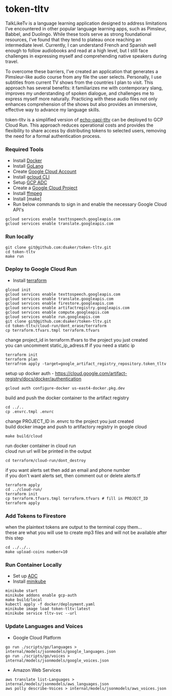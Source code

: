 # token-tltv

TalkLikeTv is a language learning application designed to address limitations I’ve encountered 
in other popular language learning apps, such as Pimsleur, Babbel, and Duolingo. While these 
tools serve as strong foundational resources, I’ve found that they tend to plateau once reaching 
an intermediate level. Currently, I can understand French and Spanish well enough to follow 
audiobooks and read at a high level, but I still face challenges in expressing myself and 
comprehending native speakers during travel.

To overcome these barriers, I’ve created an application that generates a Pimsleur-like audio 
course from any file the user selects. Personally, I use subtitles from current TV shows from 
the countries I plan to visit. This approach has several benefits: it familiarizes me with 
contemporary slang, improves my understanding of spoken dialogue, and challenges me to 
express myself more naturally. Practicing with these audio files not only enhances comprehension 
of the shows but also provides an immersive, effective way to advance my language skills.

token-tltv is a simplified version of [echo-oapi-tltv](https://github.com/dsaker/echo-oapi-tltv) 
can be deployed to GCP Cloud Run. This approach reduces operational costs and provides the flexibility to share access by 
distributing tokens to selected users, removing the need for a formal authentication process.

### Required Tools

- Install [Docker](https://docs.docker.com/engine/install/)
- Install [GoLang](https://go.dev/doc/install)
- Create [Google Cloud Account](https://console.cloud.google.com/getting-started?pli=1)
- Install [gcloud CLI](https://cloud.google.com/sdk/docs/install)
- Setup [GCP ADC](https://cloud.google.com/docs/authentication/external/set-up-adc)
- Create a [Google Cloud Project](https://developers.google.com/workspace/guides/create-project)
- Install [ffmpeg](https://www.ffmpeg.org/download.html)
- Install [make] 
- Run below commands to sign in and enable the necessary Google Cloud API's
```
gcloud services enable texttospeech.googleapis.com
gcloud services enable translate.googleapis.com
```

### Run locally
```
git clone git@github.com:dsaker/token-tltv.git
cd token-tltv
make run
```

### Deploy to Google Cloud Run
- Install [terraform](https://developer.hashicorp.com/terraform/tutorials/aws-get-started/install-cli)
```
glcoud init
gcloud services enable texttospeech.googleapis.com
gcloud services enable translate.googleapis.com
gcloud services enable firestore.googleapis.com 
gcloud services enable artifactregistry.googleapis.com
gcloud services enable compute.googleapis.com
gcloud services enable run.googleapis.com
git clone git@github.com:dsaker/token-tltv.git
cd token-tltv/cloud-run/dont_erase/terraform
cp terraform.tfvars.tmpl terraform.tfvars
```
change project_id in terraform.tfvars to the project you just created<br>
you can uncomment static_ip_adress.tf if you need a static ip

```
terraform init
terraform plan
terrafrom apply -target=google_artifact_registry_repository.token_tltv
```
setup up docker auth - https://cloud.google.com/artifact-registry/docs/docker/authentication
```
gcloud auth configure-docker us-east4-docker.pkg.dev
```
build and push the docker container to the artifact registry
```
cd ../..
cp .envrc.tmpl .envrc
```
change PROJECT_ID in .envrc to the project you just created<br>
build docker image and push to artifactory registry in google cloud
```
make build/cloud
```
run docker container in cloud run<br>
cloud run url will be printed in the output
```
cd terraform/cloud-run/dont_destroy
```
if you want alerts set then add an email and phone number<br>
if you don't want alerts set, then comment out or delete alerts.tf
```
terraform apply
cd ../cloud-run/
terraform init
cp terraform.tfvars.tmpl terraform.tfvars # fill in PROJECT_ID
terraform apply
```
### Add Tokens to Firestore
when the plaintext tokens are output to the terminal copy them...<br>
these are what you will use to create mp3 files and will not be available after this step
```
cd ../../..
make upload-coins number=10
```

### Run Container Locally
- Set up [ADC](https://cloud.google.com/docs/authentication/set-up-adc-containerized-environment)
- Install [minikube](https://minikube.sigs.k8s.io/docs/handbook/addons/gcp-auth/)
```
minikube start
minikube addons enable gcp-auth
make build/local
kubectl apply -f docker/deployment.yaml
minikube image load token-tltv:latest
minikube service tltv-svc --url 
```

### Update Languages and Voices
- Google Cloud Platform
```
go run ./scripts/go/languages > internal/models/jsonmodels/google_languages.json
go run ./scripts/go/voices > internal/models/jsonmodels/google_voices.json
```
- Amazon Web Services
```
aws translate list-Languages > internal/models/jsonmodels/aws_languages.json
aws polly describe-Voices > internal/models/jsonmodels/aws_voices.json
```
